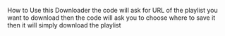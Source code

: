 How to Use this Downloader 
the code will ask for URL of the playlist you want to download 
then the code will ask you to choose where to save it 
then it will simply download the playlist 
